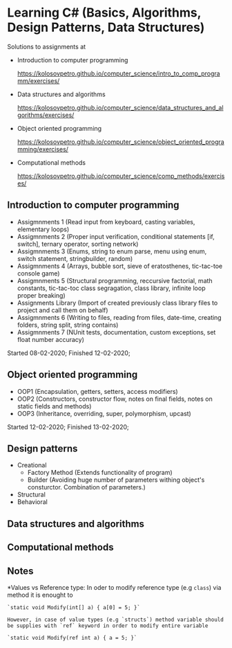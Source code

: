 Learning C# (Basics, Algorithms, Design Patterns, Data Structures)
=====================================================================

Solutions to assignments at
* Introduction to computer programming 

	https://kolosovpetro.github.io/computer_science/intro_to_comp_programm/exercises/
* Data structures and algorithms 

	https://kolosovpetro.github.io/computer_science/data_structures_and_algorithms/exercises/
* Object oriented programming 

	https://kolosovpetro.github.io/computer_science/object_oriented_programming/exercises/
* Computational methods 

	https://kolosovpetro.github.io/computer_science/comp_methods/exercises/

Introduction to computer programming
------------------------------------

* Assigmnments 1 (Read input from keyboard, casting variables, elementary loops)
* Assigmnments 2 (Proper input verification, conditional statements [if, switch], ternary operator, sorting network)
* Assigmnments 3 (Enums, string to enum parse, menu using enum, switch statement, stringbuilder, random)
* Assigmnments 4 (Arrays, bubble sort, sieve of eratosthenes, tic-tac-toe console game)
* Assigmnments 5 (Structural programming, reccursive factorial, math constants, tic-tac-toc class segragation, class library, infinite loop proper breaking)
* Assignments Library (Import of created previously class library files to project and call them on behalf)
* Assigmnments 6 (Writing to files, reading from files, date-time, creating folders, string split, string contains)
* Assigmnments 7 (NUnit tests, documentation, custom exceptions, set float number accuracy)

Started 08-02-2020; Finished 12-02-2020;

Object oriented programming
---------------------------

* OOP1 (Encapsulation, getters, setters, access modifiers)
* OOP2 (Constructors, constructor flow, notes on final fields, notes on static fields and methods)
* OOP3 (Inheritance, overriding, super, polymorphism, upcast)

Started 12-02-2020; Finished 13-02-2020;

Design patterns
---------------
* Creational
  * Factory Method (Extends functionality of program)
  * Builder (Avoiding huge number of parameters withing object's consturctor. Combination of parameters.)
* Structural
* Behavioral

Data structures and algorithms
------------------------------

Computational methods
---------------------

Notes
-----
*Values vs Reference type: In oder to modify reference type (e.g `class`) via method it is enought to

	`static void Modify(int[] a) { a[0] = 5; }`
	
	However, in case of value types (e.g `structs`) method variable should be supplies with `ref` keyword in order to modify entire variable

	`static void Modify(ref int a) { a = 5; }`


